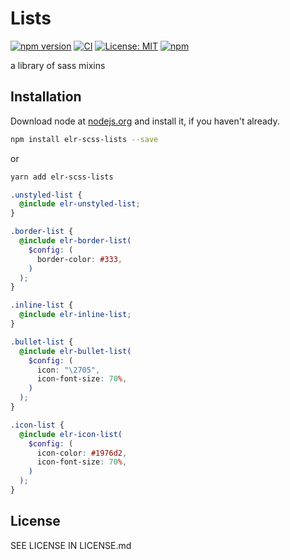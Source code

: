 # Lists

[![npm version](http://img.shields.io/npm/v/elr-scss-lists.svg)](https://www.npmjs.org/package/elr-scss-lists)
[![CI](https://github.com/Beth3346/elr-scss-lists/actions/workflows/node.js.yml/badge.svg)](https://github.com/Beth3346/elr-scss-lists/actions/workflows/node.js.yml)
[![License: MIT](https://img.shields.io/badge/License-MIT-yellow.svg)](https://opensource.org/licenses/MIT)
[![npm](https://img.shields.io/npm/dm/elr-scss-lists.svg?style=flat)](https://npmjs.com/package/elr-scss-lists)

a library of sass mixins

## Installation

Download node at [nodejs.org](http://nodejs.org) and install it, if you haven't already.

```sh
npm install elr-scss-lists --save
```

or

```sh
yarn add elr-scss-lists
```

```scss
.unstyled-list {
  @include elr-unstyled-list;
}
```

```scss
.border-list {
  @include elr-border-list(
    $config: (
      border-color: #333,
    )
  );
}
```

```scss
.inline-list {
  @include elr-inline-list;
}
```

```scss
.bullet-list {
  @include elr-bullet-list(
    $config: (
      icon: "\2705",
      icon-font-size: 70%,
    )
  );
}
```

```scss
.icon-list {
  @include elr-icon-list(
    $config: (
      icon-color: #1976d2,
      icon-font-size: 70%,
    )
  );
}
```

## License

SEE LICENSE IN LICENSE.md
